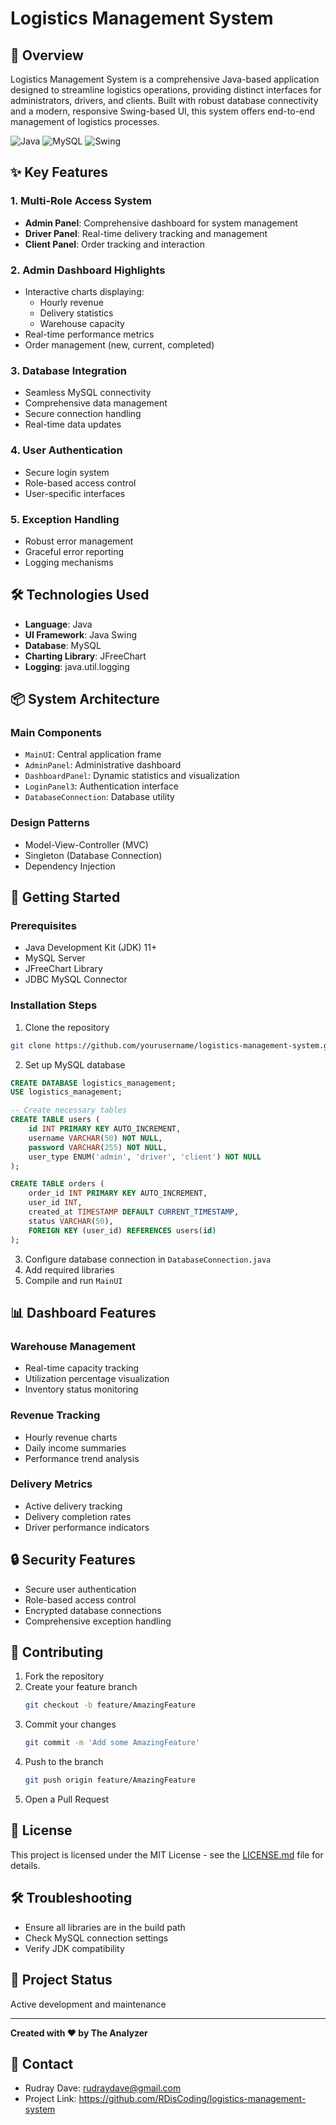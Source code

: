 # Logistics Management System

## 🚚 Overview

Logistics Management System is a comprehensive Java-based application designed to streamline logistics operations, providing distinct interfaces for administrators, drivers, and clients. Built with robust database connectivity and a modern, responsive Swing-based UI, this system offers end-to-end management of logistics processes.

![Java](https://img.shields.io/badge/Java-ED8B00?style=for-the-badge&logo=java&logoColor=white)
![MySQL](https://img.shields.io/badge/MySQL-005C84?style=for-the-badge&logo=mysql&logoColor=white)
![Swing](https://img.shields.io/badge/Swing-007396?style=for-the-badge&logo=java&logoColor=white)

## ✨ Key Features

### 1. Multi-Role Access System
- **Admin Panel**: Comprehensive dashboard for system management
- **Driver Panel**: Real-time delivery tracking and management
- **Client Panel**: Order tracking and interaction

### 2. Admin Dashboard Highlights
- Interactive charts displaying:
  - Hourly revenue
  - Delivery statistics
  - Warehouse capacity
- Real-time performance metrics
- Order management (new, current, completed)

### 3. Database Integration
- Seamless MySQL connectivity
- Comprehensive data management
- Secure connection handling
- Real-time data updates

### 4. User Authentication
- Secure login system
- Role-based access control
- User-specific interfaces

### 5. Exception Handling
- Robust error management
- Graceful error reporting
- Logging mechanisms

## 🛠 Technologies Used

- **Language**: Java
- **UI Framework**: Java Swing
- **Database**: MySQL
- **Charting Library**: JFreeChart
- **Logging**: java.util.logging

## 📦 System Architecture

### Main Components
- `MainUI`: Central application frame
- `AdminPanel`: Administrative dashboard
- `DashboardPanel`: Dynamic statistics and visualization
- `LoginPanel3`: Authentication interface
- `DatabaseConnection`: Database utility

### Design Patterns
- Model-View-Controller (MVC)
- Singleton (Database Connection)
- Dependency Injection

## 🚀 Getting Started

### Prerequisites
- Java Development Kit (JDK) 11+
- MySQL Server
- JFreeChart Library
- JDBC MySQL Connector

### Installation Steps
1. Clone the repository
```bash
git clone https://github.com/yourusername/logistics-management-system.git
```

2. Set up MySQL database
```sql
CREATE DATABASE logistics_management;
USE logistics_management;

-- Create necessary tables
CREATE TABLE users (
    id INT PRIMARY KEY AUTO_INCREMENT,
    username VARCHAR(50) NOT NULL,
    password VARCHAR(255) NOT NULL,
    user_type ENUM('admin', 'driver', 'client') NOT NULL
);

CREATE TABLE orders (
    order_id INT PRIMARY KEY AUTO_INCREMENT,
    user_id INT,
    created_at TIMESTAMP DEFAULT CURRENT_TIMESTAMP,
    status VARCHAR(50),
    FOREIGN KEY (user_id) REFERENCES users(id)
);
```

3. Configure database connection in `DatabaseConnection.java`
4. Add required libraries
5. Compile and run `MainUI`

## 📊 Dashboard Features

### Warehouse Management
- Real-time capacity tracking
- Utilization percentage visualization
- Inventory status monitoring

### Revenue Tracking
- Hourly revenue charts
- Daily income summaries
- Performance trend analysis

### Delivery Metrics
- Active delivery tracking
- Delivery completion rates
- Driver performance indicators

## 🔒 Security Features
- Secure user authentication
- Role-based access control
- Encrypted database connections
- Comprehensive exception handling

## 🤝 Contributing
1. Fork the repository
2. Create your feature branch
   ```bash
   git checkout -b feature/AmazingFeature
   ```
3. Commit your changes
   ```bash
   git commit -m 'Add some AmazingFeature'
   ```
4. Push to the branch
   ```bash
   git push origin feature/AmazingFeature
   ```
5. Open a Pull Request

## 📝 License
This project is licensed under the MIT License - see the [LICENSE.md](LICENSE) file for details.

## 🛠️ Troubleshooting
- Ensure all libraries are in the build path
- Check MySQL connection settings
- Verify JDK compatibility

## 🌟 Project Status
Active development and maintenance

---

**Created with ❤️ by The Analyzer**

## 📧 Contact
- Rudray Dave: rudraydave@gmail.com
- Project Link: https://github.com/RDisCoding/logistics-management-system
